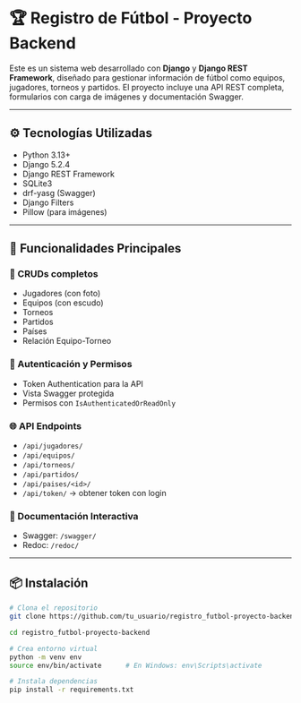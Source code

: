 # 🏆 Registro de Fútbol - Proyecto Backend

Este es un sistema web desarrollado con **Django** y **Django REST Framework**, diseñado para gestionar información de fútbol como equipos, jugadores, torneos y partidos. El proyecto incluye una API REST completa, formularios con carga de imágenes y documentación Swagger.

---

## ⚙️ Tecnologías Utilizadas

- Python 3.13+
- Django 5.2.4
- Django REST Framework
- SQLite3
- drf-yasg (Swagger)
- Django Filters
- Pillow (para imágenes)

---

## 🚀 Funcionalidades Principales

### 🔁 CRUDs completos
- Jugadores (con foto)
- Equipos (con escudo)
- Torneos
- Partidos
- Países
- Relación Equipo-Torneo

### 🔐 Autenticación y Permisos
- Token Authentication para la API
- Vista Swagger protegida
- Permisos con `IsAuthenticatedOrReadOnly`

### 🌐 API Endpoints
- `/api/jugadores/`
- `/api/equipos/`
- `/api/torneos/`
- `/api/partidos/`
- `/api/paises/<id>/`
- `/api/token/` → obtener token con login

### 🧾 Documentación Interactiva
- Swagger: `/swagger/`
- Redoc: `/redoc/`

---

## 📦 Instalación

```bash
# Clona el repositorio
git clone https://github.com/tu_usuario/registro_futbol-proyecto-backend.git

cd registro_futbol-proyecto-backend

# Crea entorno virtual
python -m venv env
source env/bin/activate      # En Windows: env\Scripts\activate

# Instala dependencias
pip install -r requirements.txt

